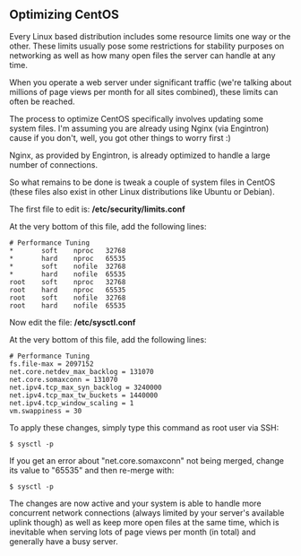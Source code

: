 ## Optimizing CentOS

Every Linux based distribution includes some resource limits one way or the other. These limits usually pose some restrictions for stability purposes on networking as well as how many open files the server can handle at any time.

When you operate a web server under significant traffic (we're talking about millions of page views per month for all sites combined), these limits can often be reached.

The process to optimize CentOS specifically involves updating some system files. I'm assuming you are already using Nginx (via Engintron) cause if you don't, well, you got other things to worry first :)

Nginx, as provided by Engintron, is already optimized to handle a large number of connections.

So what remains to be done is tweak a couple of system files in CentOS (these files also exist in other Linux distributions like Ubuntu or Debian).

The first file to edit is: **/etc/security/limits.conf**

At the very bottom of this file, add the following lines:

```
# Performance Tuning
*       soft    nproc   32768
*       hard    nproc   65535
*       soft    nofile  32768
*       hard    nofile  65535
root    soft    nproc   32768
root    hard    nproc   65535
root    soft    nofile  32768
root    hard    nofile  65535
```

Now edit the file: **/etc/sysctl.conf**

At the very bottom of this file, add the following lines:

```
# Performance Tuning
fs.file-max = 2097152
net.core.netdev_max_backlog = 131070
net.core.somaxconn = 131070
net.ipv4.tcp_max_syn_backlog = 3240000
net.ipv4.tcp_max_tw_buckets = 1440000
net.ipv4.tcp_window_scaling = 1
vm.swappiness = 30
```

To apply these changes, simply type this command as root user via SSH:

```
$ sysctl -p
```

If you get an error about "net.core.somaxconn" not being merged, change its value to "65535" and then re-merge with:
```
$ sysctl -p
```

The changes are now active and your system is able to handle more concurrent network connections (always limited by your server's available uplink though) as well as keep more open files at the same time, which is inevitable when serving lots of page views per month (in total) and generally have a busy server.